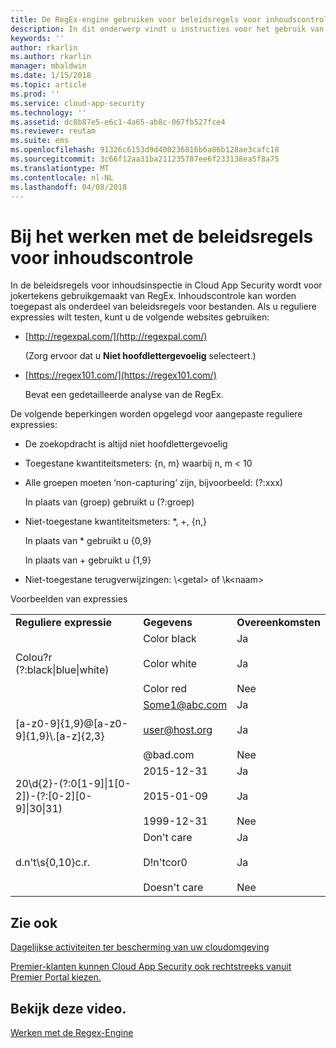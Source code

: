 ```yaml
---
title: De RegEx-engine gebruiken voor beleidsregels voor inhoudscontrole | Microsoft Docs
description: In dit onderwerp vindt u instructies voor het gebruik van RegEx voor jokertekens in de beleidsregels van Cloud App Security.
keywords: ''
author: rkarlin
ms.author: rkarlin
manager: mbaldwin
ms.date: 1/15/2018
ms.topic: article
ms.prod: ''
ms.service: cloud-app-security
ms.technology: ''
ms.assetid: dc8b87e5-e6c1-4a65-ab8c-067fb527fce4
ms.reviewer: reutam
ms.suite: ems
ms.openlocfilehash: 91326c6153d9d400236816b6a86b128ae3cafc18
ms.sourcegitcommit: 3c66f12aa31ba211235787ee6f233138ea5f8a75
ms.translationtype: MT
ms.contentlocale: nl-NL
ms.lasthandoff: 04/08/2018
---
```

# <a name="working-with-the-regex-engine"></a>Bij het werken met de beleidsregels voor inhoudscontrole
 
In de beleidsregels voor inhoudsinspectie in Cloud App Security wordt voor jokertekens gebruikgemaakt van RegEx. Inhoudscontrole kan worden toegepast als onderdeel van beleidsregels voor bestanden. Als u reguliere expressies wilt testen, kunt u de volgende websites gebruiken:  
  
-   [http://regexpal.com/](http://regexpal.com/)  
  
     (Zorg ervoor dat u **Niet hoofdlettergevoelig** selecteert.)  
  
-   [https://regex101.com/](https://regex101.com/)  
  
     Bevat een gedetailleerde analyse van de RegEx.  
  
De volgende beperkingen worden opgelegd voor aangepaste reguliere expressies:  
  
-   De zoekopdracht is altijd niet hoofdlettergevoelig  
   
-   Toegestane kwantiteitsmeters: {n, m} waarbij n, m < 10  
  
-   Alle groepen moeten ‘non-capturing’ zijn, bijvoorbeeld: (?:xxx)  
  
     In plaats van (groep) gebruikt u (?:groep)  
  
-   Niet-toegestane kwantiteitsmeters: *, +, {n,}  
  
     In plaats van * gebruikt u {0,9}  
  
     In plaats van + gebruikt u {1,9}  
  
-   Niet-toegestane terugverwijzingen: \\<getal\> of \k\<naam>  
  
Voorbeelden van expressies  
  

|                                                               |                                                               |                                    |
|---------------------------------------------------------------|---------------------------------------------------------------|------------------------------------|
|              <strong>Reguliere expressie</strong>              |                     <strong>Gegevens</strong>                     |      <strong>Overeenkomsten</strong>      |
|            Colou?r (?:black&#124;blue&#124;white)             |   Color black<br /><br /> Color white<br /><br /> Color red   | Ja<br /><br /> Ja<br /><br /> Nee |
|           [a-z0-9]{1,9}@[a-z0-9]{1,9}\\.[a-z]{2,3}            | Some1@abc.com<br /><br /> user@host.org<br /><br /> @bad.com  | Ja<br /><br /> Ja<br /><br /> Nee |
| 20\d{2}-(?:0[1-9]&#124;1[0-2])-(?:[0-2][0-9]&#124;30&#124;31) |   2015-12-31<br /><br /> 2015-01-09<br /><br /> 1999-12-31    | Ja<br /><br /> Ja<br /><br /> Nee |
|                       d.n't\s{0,10}c.r.                       | Don't     care<br /><br /> D!n'tcor0<br /><br /> Doesn't care | Ja<br /><br /> Ja<br /><br /> Nee |

## <a name="see-also"></a>Zie ook  
[Dagelijkse activiteiten ter bescherming van uw cloudomgeving](daily-activities-to-protect-your-cloud-environment.md)   

[Premier-klanten kunnen Cloud App Security ook rechtstreeks vanuit Premier Portal kiezen.](https://premier.microsoft.com/)  
  

## <a name="check-out-this-video"></a>Bekijk deze video.
[Werken met de Regex-Engine](https://channel9.msdn.com/Shows/Microsoft-Security/Microsoft-Cloud-App-Security-Working-with-the-Regex-Engine)    
